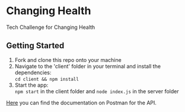 # Changing Health
Tech Challenge for Changing Health
## Getting Started
1. Fork and clone this repo onto your machine
2. Navigate to the 'client' folder in your terminal and install the dependencies:  
`cd client && npm install`
3. Start the app:  
`npm start` in the client folder and `node index.js` in the server folder 

[Here](https://www.postman.com/orange-zodiac-5372/workspace/ab4bfe89-6ee9-43c3-8f6e-d2c6f4c6ea74/collection/14443073-594404f2-58c5-4178-81f2-a740eefd3d14?ctx=documentation) you can find the documentation on Postman for the API.
